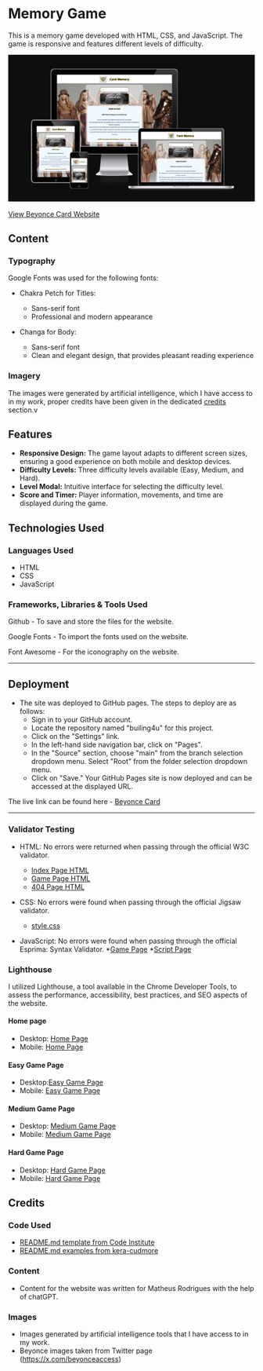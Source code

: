 # Memory Game

This is a memory game developed with HTML, CSS, and JavaScript. The game is responsive and features different levels of difficulty.

![MultiDevice Screen](assets/images/multidevice-screen.png)

[View Beyonce Card Website](https://matt-rodrigues.github.io/beyonce-card/)

## Content

### Typography

Google Fonts was used for the following fonts: 

- Chakra Petch for Titles:
  -  Sans-serif font
  -  Professional and modern appearance

- Changa for Body:
  -  Sans-serif font
  -  Clean and elegant design, that provides pleasant reading experience

### Imagery

The images were generated by artificial intelligence, which I have access to in my work, proper credits have been given in the dedicated [credits](#Credits) section.v

## Features

- **Responsive Design:** The game layout adapts to different screen sizes, ensuring a good experience on both mobile and desktop devices.
- **Difficulty Levels:** Three difficulty levels available (Easy, Medium, and Hard).
- **Level Modal:** Intuitive interface for selecting the difficulty level.
- **Score and Timer:** Player information, movements, and time are displayed during the game.

## Technologies Used

### Languages Used

- HTML
- CSS
- JavaScript

### Frameworks, Libraries & Tools Used

Github - To save and store the files for the website.

Google Fonts - To import the fonts used on the website.

Font Awesome - For the iconography on the website.

- - -

## Deployment

- The site was deployed to GitHub pages. The steps to deploy are as follows: 
   - Sign in to your GitHub account.
   - Locate the repository named "builing4u" for this project.
   - Click on the "Settings" link.
   - In the left-hand side navigation bar, click on "Pages".
   - In the "Source" section, choose "main" from the branch selection dropdown menu. Select "Root" from the folder selection dropdown menu.
   - Click on "Save." Your GitHub Pages site is now deployed and can be accessed at the displayed URL.

The live link can be found here - [Beyonce Card](https://matt-rodrigues.github.io/beyonce-card/)  

- - -

### Validator Testing 

- HTML: No errors were returned when passing through the official W3C validator.
  * [Index Page HTML](documents/test/test-homepage.png)
  * [Game Page HTML](documents/test/test-gamepage.png)
  * [404 Page HTML](documents/test/test-404page.png)
 
- CSS: No errors were found when passing through the official Jigsaw validator.
   * [style.css](documents/test/test-css.png)

- JavaScript: No errors were found when passing through the official Esprima: Syntax Validator.
    *[Game Page](documents/test/test-game-js.png)
    *[Script Page](documents/test/test-script-js.png)

### Lighthouse

I utilized Lighthouse, a tool available in the Chrome Developer Tools, to assess the performance, accessibility, best practices, and SEO aspects of the website.

#### Home page
- Desktop: [Home Page](documents/screens/lighthouse-homepage-desktop.png)
- Mobile: [Home Page](documents/screens/lighthouse-homepage-mobile.png)

#### Easy Game Page
- Desktop:[Easy Game Page](documents/screens/lighthouse-easy-game-desktop.png)
- Mobile: [Easy Game Page](documents/screens/lighthouse-easy-game-mobile.png)

#### Medium Game Page
- Desktop: [Medium Game Page](documents/screens/lighthouse-medium-game-desktop.png)
- Mobile: [Medium Game Page](documents/screens/lighthouse-medium-game-mobile.png)

#### Hard Game Page
- Desktop: [Hard Game Page](documents/screens/lighthouse-hard-game-desktop.png)
- Mobile: [Hard Game Page](documents/screens/lighthouse-hard-game-mobile.png)

## Credits 

### Code Used

- [README.md template from Code Institute](https://github.com/Code-Institute-Solutions/readme-template)
- [README.md examples from kera-cudmore](https://github.com/kera-cudmore/readme-examples/tree/main)

### Content

- Content for the website was written for Matheus Rodrigues with the help of chatGPT.

### Images

- Images generated by artificial intelligence tools that I have access to in my work.
- Beyonce images taken from Twitter page (https://x.com/beyonceaccess)